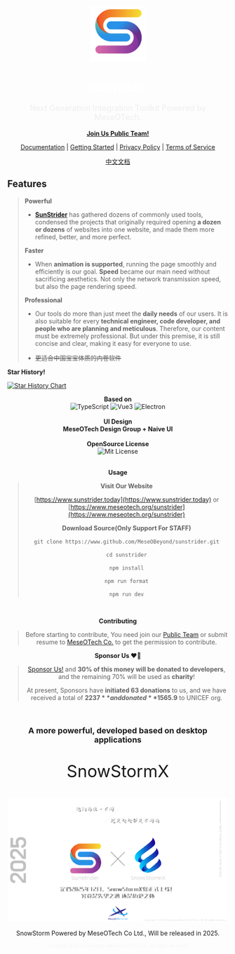 <p align="center">
    <img src="./public/SunstriderLogo-no-text-no-background.png" alt="SunStrider" style="width: 128px;">
</p>

<h1 align="center">
    <a style="text-decoration: none; color: #fff;" href="https://www.sunstrider.today">SunStrider</a>
</h1>

<p align="center" style="font-size: 18px; color:#e5e5e5A0;">
    Next Generation Integration Toolkit Powered by MeseOTech.
</p>

<p align="Center">

</p>

<p align="center">
    <a href="https://www.meseotech.org/join-us/meseo-public-team" style="text-decoration: underline; font-weight: bold;">Join Us Public Team!</a>
</p>

<p align="center">
    <a style="text-decoration: underline;" href="https://www.meseotech.org/sunstrider/documentation">Documentation</a> | 
    <a style="text-decoration: underline;"  href="https://www.meseotech.org/sunstrider/getting-started">Getting Started</a> | 
    <a style="text-decoration: underline;" href="https://www.meseotech.org/sunstrider/privacy-policy">Privacy Policy</a> | 
    <a style="text-decoration: underline;" href="https://www.meseotech.org/sunstrider/terms-of-service">Terms of Service</a>
</p>

<p align="center">
    <a href="https://www.meseotech.org/sunstrider/cn-documentation" style="text-decoration: underline;">中文文档</a>
</p>

<p align="center">
    <h2>Features</h2>
</p>

> **Powerful**
>
> - **[SunStrider](https://www.sunstrider.today)** has gathered dozens of commonly used tools, condensed the projects that originally required opening **a dozen or dozens** of websites into one website, and made them more refined, better, and more perfect.
>
> **Faster**
>
> - When **animation is supported**, running the page smoothly and efficiently is our goal. **Speed** became our main need without sacrificing aesthetics. Not only the network transmission speed, but also the page rendering speed.
>
> **Professional**
>
> - Our tools do more than just meet the **daily needs** of our users. It is also suitable for every **technical engineer, code developer, and people who are planning and meticulous**. Therefore, our content must be extremely professional. But under this premise, it is still concise and clear, making it easy for everyone to use.
>
> - ~~更适合中国宝宝体质的内卷软件~~

**Star History!**

[![Star History Chart](https://api.star-history.com/svg?repos=MeseOBeyond/sunstrider&type=Date)](https://star-history.com/#MeseOBeyond/sunstrider&Date)

<div align="center">
    <strong>Based on</strong>
    <br/>
    <img src="https://img.shields.io/badge/Language-TypeScript-blue" alt="TypeScript"/>
    <img src="https://img.shields.io/badge/Language-Vue3-brightgreen" alt="Vue3"/>
    <img src="https://img.shields.io/badge/Language-Electron-lightcyan" alt="Electron"/>
<div>

<br>

<div align="center">
    <strong>UI Design</strong>
    <br/>
    <strong>MeseOTech Design Group + Naive UI</strong>
<div>

<br>

<div align="center">
    <strong>
        OpenSource License
    </strong>
    <br/>
    <img src="https://img.shields.io/badge/license-MIT-yellow" alt="Mit License"/>
<div>

<br/>

**Usage**
> **Visit Our Website**
> 
> [https://www.sunstrider.today](https://www.sunstrider.today)
> or
> [https://www.meseotech.org/sunstrider](https://www.meseotech.org/sunstrider)
> 
> **Download Source(Only Support For STAFF)**
> ```git
> git clone https://www.github.com/MeseOBeyond/sunstrider.git
> ```
>
> ```shell
> cd sunstrider
> ```
>
> ```shell
> npm install
> ```
> 
> ```shell
> npm run format
> ```
> 
> ```shell
> npm run dev
> ```

<br/>

**Contributing**
> Before starting to contribute, You need join our [Public Team](https://www.meseotech.org/join-us/meseo-public-team)  or submit resume to [MeseOTech Co.](https://www.meseotech.org/jobs) to get the permission to contribute.

**Sponsor Us ❤️‍🔥**
> [Sponsor Us!](https://www.meseotech.org/sponsor-us/sunstrider-project) and **30% of this money will be donated to developers**, and the remaining 70% will be used as **charity**!
>
> At present, Sponsors have **initiated 63 donations** to us, and we have received a total of **$2237** and donated **$1565.9** to UNICEF org.

<br/>

<h2 align="center" style="font-size: 18px;">
    A more powerful, developed based on desktop applications
</h2>

<p align="center" style="font-size: 38px;">
    SnowStormX
</p>

<p align="center">
    <img src="./public/Sunstrider-SnowStormX-no-background.png" alt="SnowStormX">
</p>

<p align="center">
    SnowStorm Powered by MeseOTech Co Ltd.,
    Will be released in 2025.
</p>

<p align="center" style="font-size: 10px; color: #e5e5e550">
    Copyrgiht © 2023 Shanghai MeseOTech Co Ltd., All rights reversed.
</p>